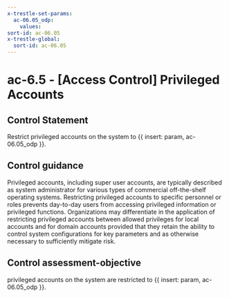 ```yaml
---
x-trestle-set-params:
  ac-06.05_odp:
    values:
sort-id: ac-06.05
x-trestle-global:
  sort-id: ac-06.05
---
```


# ac-6.5 - \[Access Control\] Privileged Accounts

## Control Statement

Restrict privileged accounts on the system to {{ insert: param, ac-06.05_odp }}.

## Control guidance

Privileged accounts, including super user accounts, are typically described as system administrator for various types of commercial off-the-shelf operating systems. Restricting privileged accounts to specific personnel or roles prevents day-to-day users from accessing privileged information or privileged functions. Organizations may differentiate in the application of restricting privileged accounts between allowed privileges for local accounts and for domain accounts provided that they retain the ability to control system configurations for key parameters and as otherwise necessary to sufficiently mitigate risk.

## Control assessment-objective

privileged accounts on the system are restricted to {{ insert: param, ac-06.05_odp }}.
